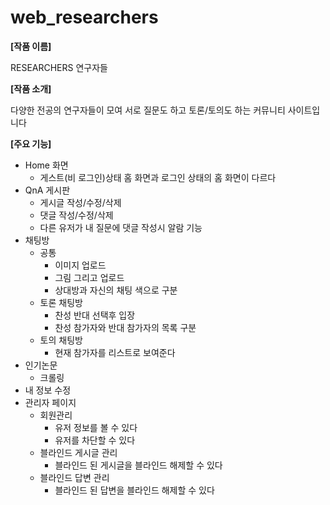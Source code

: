 # web_researchers
**[작품 이름]**

RESEARCHERS 연구자들

**[작품 소개]**

다양한 전공의 연구자들이 모여 서로 질문도 하고 토론/토의도 하는 커뮤니티 사이트입니다

**[주요 기능]**

- Home 화면
  - 게스트(비 로그인)상태 홈 화면과 로그인 상태의 홈 화면이 다르다
- QnA 게시판
  - 게시글 작성/수정/삭제
  - 댓글 작성/수정/삭제
  - 다른 유저가 내 질문에 댓글 작성시 알람 기능
- 채팅방
  - 공통
    - 이미지 업로드
    - 그림 그리고 업로드
    - 상대방과 자신의 채팅 색으로 구분
  - 토론 채팅방
    - 찬성 반대 선택후 입장
    - 찬성 참가자와 반대 참가자의 목록 구분
  - 토의 채팅방
    - 현재 참가자를 리스트로 보여준다
- 인기논문
  - 크롤링
- 내 정보 수정
- 관리자 페이지
  - 회원관리
    - 유저 정보를 볼 수 있다
    - 유저를 차단할 수 있다
  - 블라인드 게시글 관리
    - 블라인드 된 게시글을 블라인드 해제할 수 있다
  - 블라인드 답변 관리
    - 블라인드 된 답변을 블라인드 해제할 수 있다
